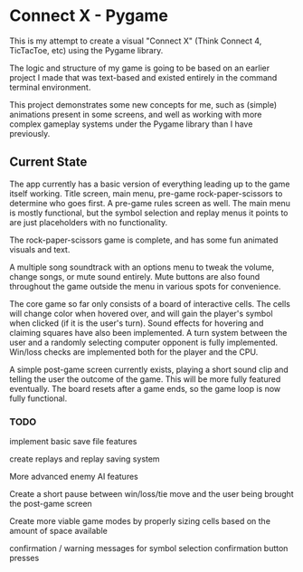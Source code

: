 # Connect X - Pygame

This is my attempt to create a visual "Connect X" (Think Connect 4, TicTacToe, etc) using the Pygame library. 

The logic and structure of my game is going to be based on an earlier project I made that was text-based and existed
entirely in the command terminal environment. 

This project demonstrates some new concepts for me, such as (simple) animations present in some screens, and well as 
working with more complex gameplay systems under the Pygame library than I have previously. 

## Current State

The app currently has a basic version of everything leading up to the game itself working. Title screen, main menu,
pre-game rock-paper-scissors to determine who goes first. A pre-game rules screen as well. The main menu is mostly 
functional, but the symbol selection and replay menus it points to are just placeholders with no functionality. 

The rock-paper-scissors game is complete, and has some fun animated visuals and text. 

A multiple song soundtrack with an options menu to tweak the volume, change songs, or mute sound entirely. Mute buttons
are also found throughout the game outside the menu in various spots for convenience. 

The core game so far only consists of a board of interactive cells. The cells will change color when hovered over, and 
will gain the player's symbol when clicked (if it is the user's turn). Sound effects for hovering and claiming squares
have also been implemented. A turn system between the user and a randomly selecting computer opponent is fully 
implemented. Win/loss checks are implemented both for the player and the CPU.

A simple post-game screen currently exists, playing a short sound clip and telling the user the outcome of the game. 
This will be more fully featured eventually. The board resets after a game ends, so the game loop is now fully 
functional.
 
### TODO

implement basic save file features

create replays and replay saving system

More advanced enemy AI features

Create a short pause between win/loss/tie move and the user being brought the post-game screen

Create more viable game modes by properly sizing cells based on the amount of space available

confirmation / warning messages for symbol selection confirmation button presses

